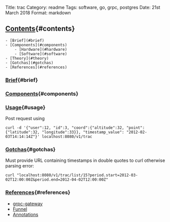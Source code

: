 Title: trac
Category: readme
Tags: software, go, grpc, postgres 
Date: 21st March 2018
Format: markdown

## [Contents](#contents){#contents}
    - [Brief](#brief)
    - [Components](#components)
        - [Hardware](#hardware)
        - [Software](#software)
    - [Theory](#theory)
    - [Gotchas](#gotchas)
    - [References](#references)

### [Brief](#brief){#brief}

### [Components](#components){#components}

### [Usage](#usage){#usage} 

Post request using 
```
curl -d '{"user":12, "id":3, "coord":{"altitude":32, "point":{"latitude":32, "longitude":33}}, "timestamp_value": "2012-02-03T14:14:14Z"}' localhost:8080/v1/trac
```

### [Gotchas](#gotchas){#gotchas}

Must provide URL containing timestamps in double quotes to curl otherwise parsing error:
```
curl "localhost:8080/v1/trac/list/15?period.start=2012-03-02T12:00:00Z&period.end=2012-04-02T12:00:00Z"
```

### [References](#references){#references}
+ [grpc-gateway](https://github.com/grpc-ecosystem/grpc-gateway)
+ [Funnel](https://github.com/agnivade/funnel)
+ [Annotations](https://github.com/google/go-genproto/blob/master/googleapis/api/annotations/http.pb.go)


